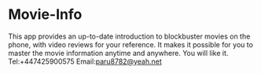# Movie-Info
This app provides an up-to-date introduction to blockbuster movies on the phone, with video reviews for your reference. It makes it possible for you to master the movie information anytime and anywhere. You will like it.
Tel:+447425900575
Email:paru8782@yeah.net
